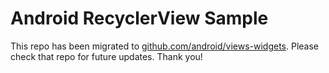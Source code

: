 
Android RecyclerView Sample
===========================

This repo has been migrated to [github.com/android/views-widgets][1]. Please check that repo for future updates. Thank you!

[1]: https://github.com/CSD-RTC/views-widgets-samples.git
